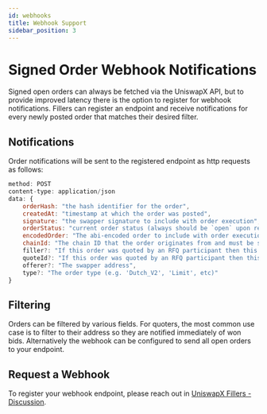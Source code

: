 ```yaml
---
id: webhooks
title: Webhook Support
sidebar_position: 3
---
```


# Signed Order Webhook Notifications

Signed open orders can always be fetched via the UniswapX API, but to provide improved latency there is the option to register for webhook notifications. Fillers can register an endpoint and receive notifications for every newly posted order that matches their desired filter. 

## Notifications

Order notifications will be sent to the registered endpoint as http requests as follows:

```jsx
method: POST
content-type: application/json
data: {
    orderHash: "the hash identifier for the order", 
    createdAt: "timestamp at which the order was posted",
    signature: "the swapper signature to include with order execution",
    orderStatus: "current order status (always should be `open` upon receiving notification)",
    encodedOrder: "The abi-encoded order to include with order execution. This can be decoded using the Uniswapx-SDK (https://github.com/uniswap/uniswapx-sdk) to verify order fields and signature",
    chainId: "The chain ID that the order originates from and must be settled on",
    filler?: "If this order was quoted by an RFQ participant then this will be their filler address",
    quoteId?: "If this order was quoted by an RFQ participant then this will be the requestId from the quote request",
    offerer?: "The swapper address",
    type?: "The order type (e.g. 'Dutch_V2', 'Limit', etc)"
}
```

## Filtering
Orders can be filtered by various fields. For quoters, the most common use case is to filter to their address so they are notified immediately of won bids. Alternatively the webhook can be configured to send all open orders to your endpoint.


## Request a Webhook
To register your webhook endpoint, please reach out in [UniswapX Fillers - Discussion](https://t.me/uniswapx_fillers_discussion).

